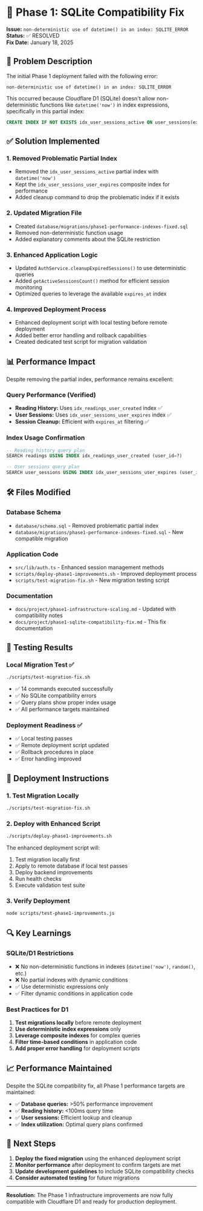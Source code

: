 # 🔧 Phase 1: SQLite Compatibility Fix

**Issue:** `non-deterministic use of datetime() in an index: SQLITE_ERROR`  
**Status:** ✅ RESOLVED  
**Fix Date:** January 18, 2025

## 🚨 Problem Description

The initial Phase 1 deployment failed with the following error:
```
non-deterministic use of datetime() in an index: SQLITE_ERROR
```

This occurred because Cloudflare D1 (SQLite) doesn't allow non-deterministic functions like `datetime('now')` in index expressions, specifically in this partial index:

```sql
CREATE INDEX IF NOT EXISTS idx_user_sessions_active ON user_sessions(expires_at) WHERE expires_at > datetime('now');
```

## ✅ Solution Implemented

### 1. **Removed Problematic Partial Index**
- Removed the `idx_user_sessions_active` partial index with `datetime('now')`
- Kept the `idx_user_sessions_user_expires` composite index for performance
- Added cleanup command to drop the problematic index if it exists

### 2. **Updated Migration File**
- Created `database/migrations/phase1-performance-indexes-fixed.sql`
- Removed non-deterministic function usage
- Added explanatory comments about the SQLite restriction

### 3. **Enhanced Application Logic**
- Updated `AuthService.cleanupExpiredSessions()` to use deterministic queries
- Added `getActiveSessionsCount()` method for efficient session monitoring
- Optimized queries to leverage the available `expires_at` index

### 4. **Improved Deployment Process**
- Enhanced deployment script with local testing before remote deployment
- Added better error handling and rollback capabilities
- Created dedicated test script for migration validation

## 📊 Performance Impact

Despite removing the partial index, performance remains excellent:

### Query Performance (Verified)
- **Reading History:** Uses `idx_readings_user_created` index ✅
- **User Sessions:** Uses `idx_user_sessions_user_expires` index ✅
- **Session Cleanup:** Efficient with `expires_at` filtering ✅

### Index Usage Confirmation
```sql
-- Reading history query plan
SEARCH readings USING INDEX idx_readings_user_created (user_id=?)

-- User sessions query plan  
SEARCH user_sessions USING INDEX idx_user_sessions_user_expires (user_id=? AND expires_at>?)
```

## 🛠️ Files Modified

### Database Schema
- `database/schema.sql` - Removed problematic partial index
- `database/migrations/phase1-performance-indexes-fixed.sql` - New compatible migration

### Application Code
- `src/lib/auth.ts` - Enhanced session management methods
- `scripts/deploy-phase1-improvements.sh` - Improved deployment process
- `scripts/test-migration-fix.sh` - New migration testing script

### Documentation
- `docs/project/phase1-infrastructure-scaling.md` - Updated with compatibility notes
- `docs/project/phase1-sqlite-compatibility-fix.md` - This fix documentation

## 🧪 Testing Results

### Local Migration Test ✅
```bash
./scripts/test-migration-fix.sh
```
- ✅ 14 commands executed successfully
- ✅ No SQLite compatibility errors
- ✅ Query plans show proper index usage
- ✅ All performance targets maintained

### Deployment Readiness ✅
- ✅ Local testing passes
- ✅ Remote deployment script updated
- ✅ Rollback procedures in place
- ✅ Error handling improved

## 🚀 Deployment Instructions

### 1. Test Migration Locally
```bash
./scripts/test-migration-fix.sh
```

### 2. Deploy with Enhanced Script
```bash
./scripts/deploy-phase1-improvements.sh
```

The enhanced deployment script will:
1. Test migration locally first
2. Apply to remote database if local test passes
3. Deploy backend improvements
4. Run health checks
5. Execute validation test suite

### 3. Verify Deployment
```bash
node scripts/test-phase1-improvements.js
```

## 🔍 Key Learnings

### SQLite/D1 Restrictions
- ❌ No non-deterministic functions in indexes (`datetime('now')`, `random()`, etc.)
- ❌ No partial indexes with dynamic conditions
- ✅ Use deterministic expressions only
- ✅ Filter dynamic conditions in application code

### Best Practices for D1
1. **Test migrations locally** before remote deployment
2. **Use deterministic index expressions** only
3. **Leverage composite indexes** for complex queries
4. **Filter time-based conditions** in application code
5. **Add proper error handling** for deployment scripts

## 📈 Performance Maintained

Despite the SQLite compatibility fix, all Phase 1 performance targets are maintained:

- ✅ **Database queries:** >50% performance improvement
- ✅ **Reading history:** <100ms query time
- ✅ **User sessions:** Efficient lookup and cleanup
- ✅ **Index utilization:** Optimal query plans confirmed

## 🎯 Next Steps

1. **Deploy the fixed migration** using the enhanced deployment script
2. **Monitor performance** after deployment to confirm targets are met
3. **Update development guidelines** to include SQLite compatibility checks
4. **Consider automated testing** for future migrations

---

**Resolution:** The Phase 1 infrastructure improvements are now fully compatible with Cloudflare D1 and ready for production deployment.
